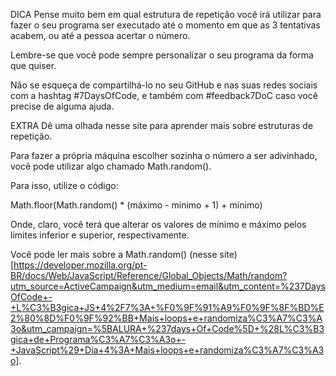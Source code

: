 DICA
Pense muito bem em qual estrutura de repetição você irá utilizar para fazer o seu programa ser executado até o momento em que as 3 tentativas acabem, ou até a pessoa acertar o número.

Lembre-se que você pode sempre personalizar o seu programa da forma que quiser.

Não se esqueça de compartilhá-lo no seu GitHub e nas suas redes sociais com a hashtag #7DaysOfCode, e também com #feedback7DoC caso você precise de alguma ajuda.

EXTRA
Dê uma olhada nesse site para aprender mais sobre estruturas de repetição.

Para fazer a própria máquina escolher sozinha o número a ser adivinhado, você pode utilizar algo chamado Math.random().

Para isso, utilize o código:

Math.floor(Math.random() * (máximo - mínimo + 1) + mínimo)

Onde, claro, você terá que alterar os valores de mínimo e máximo pelos limites inferior e superior, respectivamente.

Você pode ler mais sobre a Math.random() (nesse site)[https://developer.mozilla.org/pt-BR/docs/Web/JavaScript/Reference/Global_Objects/Math/random?utm_source=ActiveCampaign&utm_medium=email&utm_content=%237DaysOfCode+-+L%C3%B3gica+JS+4%2F7%3A+%F0%9F%91%A9%F0%9F%8F%BD%E2%80%8D%F0%9F%92%BB+Mais+loops+e+randomiza%C3%A7%C3%A3o&utm_campaign=%5BALURA+%237days+Of+Code%5D+%28L%C3%B3gica+de+Programa%C3%A7%C3%A3o+-+JavaScript%29+Dia+4%3A+Mais+loops+e+randomiza%C3%A7%C3%A3o].